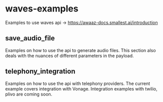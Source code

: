 # waves-examples
Examples to use waves api -> https://awaaz-docs.smallest.ai/introduction

## save_audio_file
Examples on how to use the api to generate audio files. This section also deals with the nuances of different parameters in the payload.

## telephony_integration
Examples on how to use the api with telephony providers. The current example covers integration with Vonage. Integration examples with twilio, plivo are coming soon.
